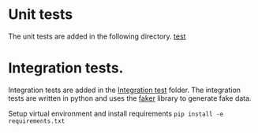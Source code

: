 # Unit tests
The unit tests are added in the following directory.
[test](../src/test/com/altinity/clickhouse/sink/connector)

# Integration tests.
Integration tests are added in the [Integration test](../tests) folder.
The integration tests are written in python and uses the [faker](https://faker.readthedocs.io/en/master/) library to generate fake data.

Setup virtual environment and install requirements
`pip install -e requirements.txt`

